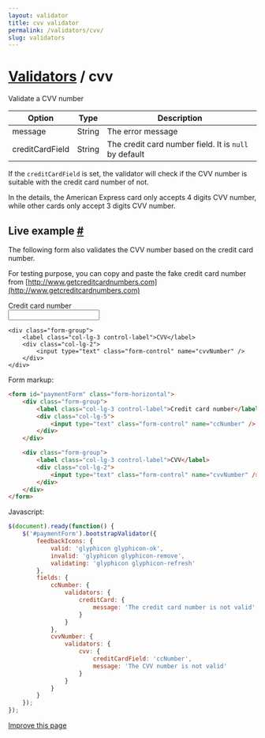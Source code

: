```yaml
---
layout: validator
title: cvv validator
permalink: /validators/cvv/
slug: validators
---
```


# <a href="/validators/">Validators</a> / cvv

Validate a CVV number

Option          | Type   | Description
----------------|--------|------------
message         | String | The error message
creditCardField | String | The credit card number field. It is ```null``` by default

If the ```creditCardField``` is set, the validator will check if the CVV number is suitable with the credit card number of not.

In the details, the American Express card only accepts 4 digits CVV number, while other cards only accept 3 digits CVV number.

<h2 id="example">Live example <a href="#example">#</a></h2>

The following form also validates the CVV number based on the credit card number.

For testing purpose, you can copy and paste the fake credit card number from [http://www.getcreditcardnumbers.com](http://www.getcreditcardnumbers.com)

<form id="paymentForm" class="form-horizontal">
    <div class="form-group">
        <label class="col-lg-3 control-label">Credit card number</label>
        <div class="col-lg-5">
            <input type="text" class="form-control" name="ccNumber" />
        </div>
    </div>

    <div class="form-group">
        <label class="col-lg-3 control-label">CVV</label>
        <div class="col-lg-2">
            <input type="text" class="form-control" name="cvvNumber" />
        </div>
    </div>
</form>

Form markup:

```html
<form id="paymentForm" class="form-horizontal">
    <div class="form-group">
        <label class="col-lg-3 control-label">Credit card number</label>
        <div class="col-lg-5">
            <input type="text" class="form-control" name="ccNumber" />
        </div>
    </div>

    <div class="form-group">
        <label class="col-lg-3 control-label">CVV</label>
        <div class="col-lg-2">
            <input type="text" class="form-control" name="cvvNumber" />
        </div>
    </div>
</form>
```

Javascript:

```javascript
$(document).ready(function() {
    $('#paymentForm').bootstrapValidator({
        feedbackIcons: {
            valid: 'glyphicon glyphicon-ok',
            invalid: 'glyphicon glyphicon-remove',
            validating: 'glyphicon glyphicon-refresh'
        },
        fields: {
            ccNumber: {
                validators: {
                    creditCard: {
                        message: 'The credit card number is not valid'
                    }
                }
            },
            cvvNumber: {
                validators: {
                    cvv: {
                        creditCardField: 'ccNumber',
                        message: 'The CVV number is not valid'
                    }
                }
            }
        }
    });
});
```

<a href="https://github.com/nghuuphuoc/bootstrapvalidator/edit/gh-pages/validators/cvv.md" class="btn btn-info">Improve this page</a>

<script>
$(document).ready(function() {
    $('#paymentForm').bootstrapValidator({
        feedbackIcons: {
            valid: 'glyphicon glyphicon-ok',
            invalid: 'glyphicon glyphicon-remove',
            validating: 'glyphicon glyphicon-refresh'
        },
        fields: {
            ccNumber: {
                validators: {
                    creditCard: {
                        message: 'The credit card number is not valid'
                    }
                }
            },
            cvvNumber: {
                validators: {
                    cvv: {
                        creditCardField: 'ccNumber',
                        message: 'The CVV number is not valid'
                    }
                }
            }
        }
    });
});
</script>